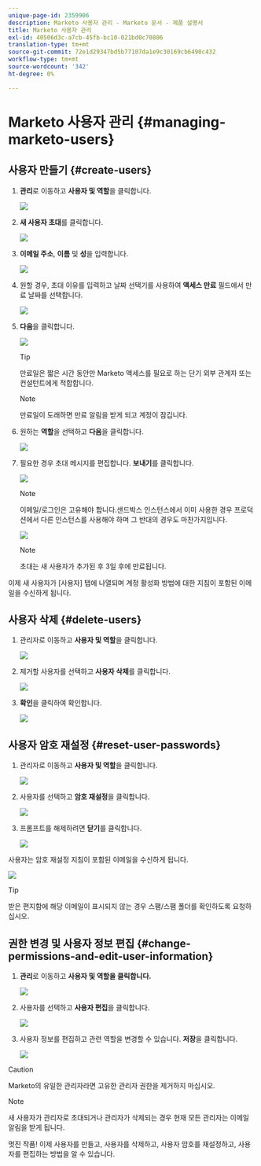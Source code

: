 ```yaml
---
unique-page-id: 2359906
description: Marketo 사용자 관리 - Marketo 문서 - 제품 설명서
title: Marketo 사용자 관리
exl-id: 40506d3c-a7cb-45fb-bc10-021bd0c70806
translation-type: tm+mt
source-git-commit: 72e1d29347bd5b77107da1e9c30169cb6490c432
workflow-type: tm+mt
source-wordcount: '342'
ht-degree: 0%

---
```


# Marketo 사용자 관리 {#managing-marketo-users}

## 사용자 만들기 {#create-users}

1. **관리**&#x200B;로 이동하고 **사용자 및 역할**&#x200B;을 클릭합니다.

   ![](assets/image2014-9-9-11-3a34-3a58.png)

1. **새 사용자 초대**&#x200B;를 클릭합니다.

   ![](assets/image2014-9-9-11-3a35-3a15.png)

1. **이메일 주소**, **이름** 및 **성**&#x200B;을 입력합니다.

   ![](assets/image2016-5-24-9-3a45-3a30.png)

1. 원할 경우, 초대 이유를 입력하고 날짜 선택기를 사용하여 **액세스 만료** 필드에서 만료 날짜를 선택합니다.

   ![](assets/image2016-6-29-15-3a52-3a18.png)

1. **다음**&#x200B;을 클릭합니다.

   ![](assets/image2016-5-24-9-3a58-3a10.png)

   >[!TIP]
   >
   >만료일은 짧은 시간 동안만 Marketo 액세스를 필요로 하는 단기 외부 관계자 또는 컨설턴트에게 적합합니다.

   >[!NOTE]
   >
   >만료일이 도래하면 만료 알림을 받게 되고 계정이 잠깁니다.

1. 원하는 **역할**&#x200B;을 선택하고 **다음**&#x200B;을 클릭합니다.

   ![](assets/image2016-5-24-10-3a1-3a33.png)

1. 필요한 경우 초대 메시지를 편집합니다. **보내기**&#x200B;를 클릭합니다.

   ![](assets/image2016-5-24-10-3a3-3a56.png)

   >[!NOTE]
   >
   >이메일/로그인은 고유해야 합니다.샌드박스 인스턴스에서 이미 사용한 경우 프로덕션에서 다른 인스턴스를 사용해야 하며 그 반대의 경우도 마찬가지입니다.

   ![](assets/image2016-5-24-10-3a21-3a57.png)

   >[!NOTE]
   >
   >초대는 새 사용자가 추가된 후 3일 후에 만료됩니다.

이제 새 사용자가 [사용자] 탭에 나열되며 계정 활성화 방법에 대한 지침이 포함된 이메일을 수신하게 됩니다.

## 사용자 삭제 {#delete-users}

1. 관리자로 이동하고 **사용자 및 역할**&#x200B;을 클릭합니다.

   ![](assets/image2014-9-9-11-3a36-3a21.png)

1. 제거할 사용자를 선택하고 **사용자 삭제**&#x200B;를 클릭합니다.

   ![](assets/image2014-9-9-11-3a36-3a36.png)

1. **확인**&#x200B;을 클릭하여 확인합니다.

   ![](assets/image2014-9-9-11-3a36-3a51.png)

## 사용자 암호 재설정 {#reset-user-passwords}

1. 관리자로 이동하고 **사용자 및 역할**&#x200B;을 클릭합니다.

   ![](assets/image2014-9-9-11-3a41-3a0.png)

1. 사용자를 선택하고 **암호 재설정**&#x200B;을 클릭합니다.

   ![](assets/image2014-9-9-11-3a41-3a19.png)

1. 프롬프트를 해제하려면 **닫기**&#x200B;를 클릭합니다.

   ![](assets/image2014-9-9-11-3a41-3a50.png)

사용자는 암호 재설정 지침이 포함된 이메일을 수신하게 됩니다.

![](assets/image2014-9-9-11-3a45-3a53.png)

>[!TIP]
>
>받은 편지함에 해당 이메일이 표시되지 않는 경우 스팸/스팸 폴더를 확인하도록 요청하십시오.

## 권한 변경 및 사용자 정보 편집 {#change-permissions-and-edit-user-information}

1. **관리**&#x200B;로 이동하고 **사용자 및 역할을 클릭합니다.**

   ![](assets/image2014-9-9-11-3a37-3a5.png)

1. 사용자를 선택하고 **사용자 편집**&#x200B;을 클릭합니다.

   ![](assets/image2014-9-9-11-3a37-3a16.png)

1. 사용자 정보를 편집하고 관련 역할을 변경할 수 있습니다. **저장**&#x200B;을 클릭합니다.

   ![](assets/image2014-9-9-11-3a37-3a31.png)

>[!CAUTION]
>
>Marketo의 유일한 관리자라면 고유한 관리자 권한을 제거하지 마십시오.

>[!NOTE]
>
>새 사용자가 관리자로 초대되거나 관리자가 삭제되는 경우 현재 모든 관리자는 이메일 알림을 받게 됩니다.

멋진 작품! 이제 사용자를 만들고, 사용자를 삭제하고, 사용자 암호를 재설정하고, 사용자를 편집하는 방법을 알 수 있습니다.
